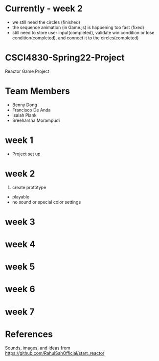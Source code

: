 # Currently - week 2
* we still need the circles (finished)
* the sequence animation (in Game.js) is happening too fast (fixed)
* still need to store user input(completed), validate win condition or lose condition(completed), and connect it to the circles(completed)

# CSCI4830-Spring22-Project
Reactor Game Project
# Team Members
* Benny Dong 
* Francisco De Anda 
* Isaiah Plank 
* Sreeharsha Morampudi 
# week 1
* Project set up
# week 2
1. create prototype
* playable
* no sound or special color settings
# week 3
# week 4
# week 5
# week 6
# week 7
# References
Sounds, images, and ideas from https://github.com/RahulSahOfficial/start_reactor
